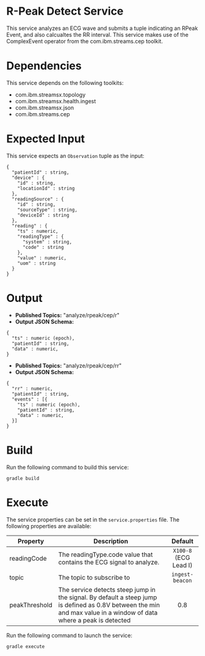 # R-Peak Detect Service

This service analyzes an ECG wave and submits a tuple indicating an RPeak Event, and also calcualtes the RR interval.
This service makes use of the ComplexEvent operator from the com.ibm.streams.cep toolkit.


# Dependencies

This service depends on the following toolkits: 

  * com.ibm.streamsx.topology
  * com.ibm.streamsx.health.ingest
  * com.ibm.streamsx.json
  * com.ibm.streams.cep

# Expected Input

This service expects an `Observation` tuple as the input: 

```
{
  "patientId" : string,
  "device" : {
    "id" : string,
    "locationId" : string
  },
  "readingSource" : {
    "id" : string,
    "sourceType" : string,
    "deviceId" : string
  },
  "reading" : {
    "ts" : numeric,
    "readingType" : {
      "system" : string,
      "code" : string
    },
    "value" : numeric,
    "uom" : string
  }
}
```

# Output

  * **Published Topics:** "analyze/rpeak/cep/r"
  * **Output JSON Schema:** 

```
{
  "ts" : numeric (epoch),
  "patientId" : string,
  "data" : numeric,
}
```

  * **Published Topics:** "analyze/rpeak/cep/rr"
  * **Output JSON Schema:** 

```
{
  "rr" : numeric,
  "patientId" : string,
  "events" : [{
    "ts" : numeric (epoch),
    "patientId" : string,
    "data" : numeric,
  }]
}
```

# Build

Run the following command to build this service: 

`gradle build`


# Execute

The service properties can be set in the `service.properties` file. The following properties are available: 

| Property | Description | Default |
| --- | --- | :---: |
| readingCode | The readingType.code value that contains the ECG signal to analyze. | `X100-8` (ECG Lead I) |
| topic | The topic to subscribe to | `ingest-beacon` |
| peakThreshold | The service detects steep jump in the signal.  By default a steep jump is defined as 0.8V between the min and max value in a window of data where a peak is detected | 0.8 |

Run the following command to launch the service:

`gradle execute`

